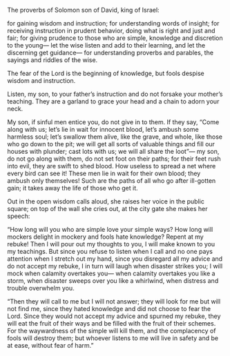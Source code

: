 The proverbs of Solomon son of David, king of Israel:

for gaining wisdom and instruction;
    for understanding words of insight;
for receiving instruction in prudent behavior,
    doing what is right and just and fair;
for giving prudence to those who are simple,
    knowledge and discretion to the young—
let the wise listen and add to their learning,
    and let the discerning get guidance—
for understanding proverbs and parables,
    the sayings and riddles of the wise.

The fear of the Lord is the beginning of knowledge,
    but fools despise wisdom and instruction.

Listen, my son, to your father’s instruction
    and do not forsake your mother’s teaching.
They are a garland to grace your head
    and a chain to adorn your neck.

My son, if sinful men entice you,
    do not give in to them.
If they say, “Come along with us;
    let’s lie in wait for innocent blood,
    let’s ambush some harmless soul;
let’s swallow them alive, like the grave,
    and whole, like those who go down to the pit;
we will get all sorts of valuable things
    and fill our houses with plunder;
cast lots with us;
    we will all share the loot”—
my son, do not go along with them,
    do not set foot on their paths;
for their feet rush into evil,
    they are swift to shed blood.
How useless to spread a net
    where every bird can see it!
These men lie in wait for their own blood;
    they ambush only themselves!
Such are the paths of all who go after ill-gotten gain;
    it takes away the life of those who get it.

Out in the open wisdom calls aloud,
    she raises her voice in the public square;
on top of the wall she cries out,
    at the city gate she makes her speech:

“How long will you who are simple love your simple ways?
    How long will mockers delight in mockery
    and fools hate knowledge?
Repent at my rebuke!
    Then I will pour out my thoughts to you,
    I will make known to you my teachings.
But since you refuse to listen when I call
    and no one pays attention when I stretch out my hand,
since you disregard all my advice
    and do not accept my rebuke,
I in turn will laugh when disaster strikes you;
    I will mock when calamity overtakes you—
when calamity overtakes you like a storm,
    when disaster sweeps over you like a whirlwind,
    when distress and trouble overwhelm you.

“Then they will call to me but I will not answer;
    they will look for me but will not find me,
since they hated knowledge
    and did not choose to fear the Lord.
Since they would not accept my advice
    and spurned my rebuke,
they will eat the fruit of their ways
    and be filled with the fruit of their schemes.
For the waywardness of the simple will kill them,
    and the complacency of fools will destroy them;
but whoever listens to me will live in safety
    and be at ease, without fear of harm.”
